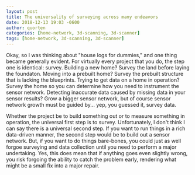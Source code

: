 ```yaml
---
layout: post
title: The universality of surveying across many endeavors
date: 2018-12-13 19:03 -0600
author: quorten
categories: [home-network, 3d-scanning, 3d-scanner]
tags: [home-network, 3d-scanning, 3d-scanner]
---
```


Okay, so I was thinking about "house logs for dummies," and one thing
became generally evident.  For virtually every project that you do,
the step one is identical: survey.  Building a new home?  Survey the
land before laying the foundaton.  Moving into a prebuilt home?
Survey the prebuilt structure that is lacking the blueprints.  Trying
to get data on a home in operation?  Survey the home so you can
determine how you need to instrument the sensor network.  Detecting
inaccurate data caused by missing data in your sensor results?  Grow a
bigger sensor network, but of course sensor network growth must be
guided by... yep, you guessed it, survey data.

Whether the project be to build something out or to measure something
in operation, the universal first step is to survey.  Unfortunately, I
don't think I can say there is a universal second step.  If you want
to run things in a rich data-driven manner, the second step would be
to build out a sensor network.  But, if you want to do things
bare-bones, you could just as well forgoe surveying and data
collection until you need to perform a major undertaking.  Yes, this
does mean that if anything goes even slightly wrong, you risk forgoing
the ability to catch the problem early, rendering what might be a
small fix into a major repair.
